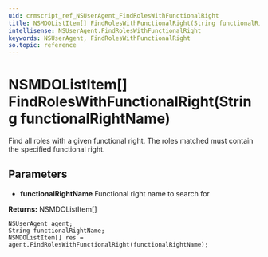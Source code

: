 ```yaml
---
uid: crmscript_ref_NSUserAgent_FindRolesWithFunctionalRight
title: NSMDOListItem[] FindRolesWithFunctionalRight(String functionalRightName)
intellisense: NSUserAgent.FindRolesWithFunctionalRight
keywords: NSUserAgent, FindRolesWithFunctionalRight
so.topic: reference
---
```


# NSMDOListItem[] FindRolesWithFunctionalRight(String functionalRightName)

Find all roles with a given functional right. The roles matched must contain the specified functional right. 

## Parameters

* **functionalRightName** Functional right name to search for

**Returns:** NSMDOListItem[]

```crmscript
NSUserAgent agent;
String functionalRightName;
NSMDOListItem[] res = agent.FindRolesWithFunctionalRight(functionalRightName);
```

